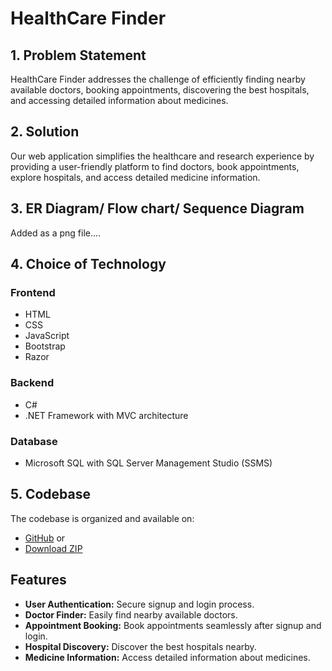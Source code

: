 # HealthCare Finder

## 1. Problem Statement
HealthCare Finder addresses the challenge of efficiently finding nearby available doctors, booking appointments, discovering the best hospitals, and accessing detailed information about medicines.

## 2. Solution
Our web application simplifies the healthcare and research experience by providing a user-friendly platform to find doctors, book appointments, explore hospitals, and access detailed medicine information.

## 3. ER Diagram/ Flow chart/ Sequence Diagram
Added as a png file....

## 4. Choice of Technology 
### Frontend
- HTML
- CSS
- JavaScript
- Bootstrap
- Razor

### Backend
- C#
- .NET Framework with MVC architecture

### Database
- Microsoft SQL with SQL Server Management Studio (SSMS)

## 5. Codebase
The codebase is organized and available on:
- [GitHub](https://github.com/Abhijitkr116/medxplorer-Project.git)
  or
- [Download ZIP](https://drive.google.com/file/d/1pPuUgtKuqPBbPpkPPO6pYqGqz4OgGffX/view?usp=drive_link)


## Features
- **User Authentication:** Secure signup and login process.
- **Doctor Finder:** Easily find nearby available doctors.
- **Appointment Booking:** Book appointments seamlessly after signup and login.
- **Hospital Discovery:** Discover the best hospitals nearby.
- **Medicine Information:** Access detailed information about medicines.


